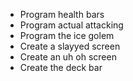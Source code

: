 - Program health bars
- Program actual attacking 
- Program the ice golem
- Create a slayyed screen
- Create an uh oh screen
- Create the deck bar
